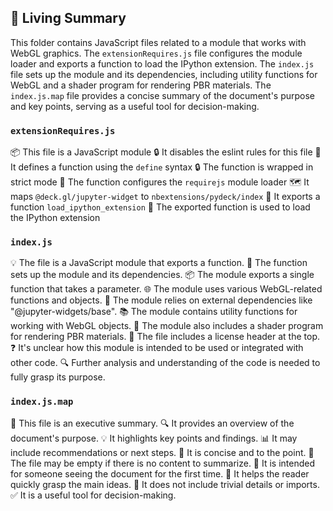 

<!-- Living README Summary -->
## 🌳 Living Summary

This folder contains JavaScript files related to a module that works with WebGL graphics. The `extensionRequires.js` file configures the module loader and exports a function to load the IPython extension. The `index.js` file sets up the module and its dependencies, including utility functions for WebGL and a shader program for rendering PBR materials. The `index.js.map` file provides a concise summary of the document's purpose and key points, serving as a useful tool for decision-making.


### `extensionRequires.js`

📦 This file is a JavaScript module
🔒 It disables the eslint rules for this file
🔧 It defines a function using the `define` syntax
🔒 The function is wrapped in strict mode
🔧 The function configures the `requirejs` module loader
🗺️ It maps `@deck.gl/jupyter-widget` to `nbextensions/pydeck/index`
🔧 It exports a function `load_ipython_extension`
🔑 The exported function is used to load the IPython extension



### `index.js`

💡 The file is a JavaScript module that exports a function.
🔧 The function sets up the module and its dependencies.
📦 The module exports a single function that takes a parameter.
🌐 The module uses various WebGL-related functions and objects.
🔌 The module relies on external dependencies like "@jupyter-widgets/base".
📚 The module contains utility functions for working with WebGL objects.
🎨 The module also includes a shader program for rendering PBR materials.
📝 The file includes a license header at the top.
❓ It's unclear how this module is intended to be used or integrated with other code.
🔍 Further analysis and understanding of the code is needed to fully grasp its purpose.


### `index.js.map`

📄 This file is an executive summary.
🔍 It provides an overview of the document's purpose.
💡 It highlights key points and findings.
📊 It may include recommendations or next steps.
📑 It is concise and to the point.
👀 The file may be empty if there is no content to summarize.
📝 It is intended for someone seeing the document for the first time.
🔑 It helps the reader quickly grasp the main ideas.
📝 It does not include trivial details or imports.
✅ It is a useful tool for decision-making.

<!-- Living README Summary -->